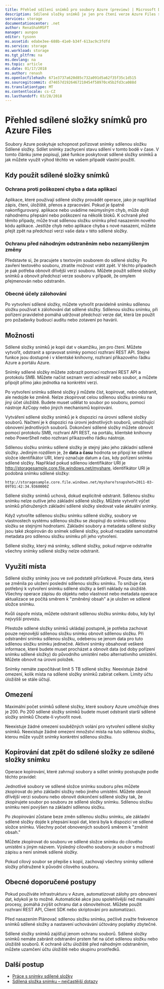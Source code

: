 ```yaml
---
title: Přehled sdílení snímků pro soubory Azure (preview) | Microsoft Docs
description: Sdílené složky snímků je jen pro čtení verze Azure Files sdílené složky, která je provedená v bodě v čase, jako způsob, jak zálohovat sdílenou složku.
services: storage
documentationcenter: .net
author: RenaShahMSFT
manager: aungoo
editor: tysonn
ms.assetid: edabe3ee-688b-41e0-b34f-613ac9c3fdfd
ms.service: storage
ms.workload: storage
ms.tgt_pltfrm: na
ms.devlang: na
ms.topic: article
ms.date: 01/17/2018
ms.author: renash
ms.openlocfilehash: 671e3737a620d85c732a091d5a62f35f35c1d515
ms.sourcegitcommit: d74657d1926467210454f58970c45b2fd3ca088d
ms.translationtype: MT
ms.contentlocale: cs-CZ
ms.lasthandoff: 03/28/2018
---
```

# <a name="overview-of-share-snapshots-for-azure-files"></a>Přehled sdílené složky snímků pro Azure Files 
Soubory Azure poskytuje schopnost pořizovat snímky sdílenou složku Sdílené složky. Sdílet snímky zachycení stavu sdílení v tomto bodě v čase. V tomto článku jsme popisují, jaké funkce poskytovat sdílené složky snímků a jak můžete využít výhod těchto ve vašem případě vlastní použití.


## <a name="when-to-use-share-snapshots"></a>Kdy použít sdílené složky snímků

### <a name="protection-against-application-error-and-data-corruption"></a>Ochrana proti poškození chyba a data aplikací

Aplikace, které používají sdílené složky provádět operace, jako je například zápis, čtení, úložiště, přenos a zpracování. Pokud je špatně nakonfigurovaný. aplikace nebo uvádíme neúmyslným chyb, může dojít náhodnému přepsání nebo poškození na několik bloků. K ochraně před těmito případy, může trvat sdílenou složku snímku před nasazením nového kódu aplikace. Jestliže chyb nebo aplikace chyba s nové nasazení, můžete přejít zpět na předchozí verzi vaše data v této sdílené složky. 

### <a name="protection-against-accidental-deletions-or-unintended-changes"></a>Ochranu před náhodným odstraněním nebo nezamýšleným změny

Představte si, že pracujete s textovým souborem do sdílené složky. Po zavření textového souboru, ztratíte možnost vrátit zpět. V těchto případech je pak potřeba obnovit dřívější verzi souboru. Můžete použít sdílené složky snímků a obnovit předchozí verze souboru v případě, že omylem přejmenován nebo odstraněn.

### <a name="general-backup-purposes"></a>Obecné účely zálohování

Po vytvoření sdílené složky, můžete vytvořit pravidelně snímku sdílenou složku používat k zálohování dat sdílené složky. Sdílenou složku snímku, při pořízení pravidelně pomáhá udržovat předchozí verze dat, která lze použít pro požadavky budoucí auditu nebo zotavení po havárii.

## <a name="capabilities"></a>Možnosti

Sdílené složky snímků je kopii dat v okamžiku, jen pro čtení. Můžete vytvořit, odstranit a spravovat snímky pomocí rozhraní REST API. Stejné funkce jsou dostupné i v klientské knihovny, rozhraní příkazového řádku Azure a portálu Azure. 

Snímky sdílené složky můžete zobrazit pomocí rozhraní REST API a protokolu SMB. Můžete načíst seznam verzí adresář nebo soubor, a můžete připojit přímo jako jednotka na konkrétní verzi. 

Po vytvoření snímku sdílené složky ji můžete číst, kopírovat, nebo odstranit, ale nedojde ke změně. Nelze zkopírovat celou sdílenou složku snímku na jiný účet úložiště. Budete muset udělat to soubor po souboru, pomocí nástroje AzCopy nebo jiných mechanismů kopírování.

Vytváření sdílené složky snímků je k dispozici na úrovni sdílené složky souborů. Načtení je k dispozici na úrovni jednotlivých souborů, umožňující obnovení jednotlivých souborů. Dokončení sdílené složky můžete obnovit pomocí protokolu SMB, rozhraní API REST, na portálu, klientské knihovny nebo PowerShell nebo rozhraní příkazového řádku nástroje.

Sdílenou složku snímku sdílené složky je stejný jako jeho základní sdílené složky. Jediným rozdílem je, že **data a času** hodnota se připojí ke sdílené složce identifikátor URI, který označuje datum a čas, kdy pořízení snímku sdílené složky. Například pokud sdílenou identifikátor URI je http://storagesample.core.file.windows.net/myshare, identifikátor URI je podobná snímku sdílené složky:
```
http://storagesample.core.file.windows.net/myshare?snapshot=2011-03-09T01:42:34.9360000Z
```

Sdílené složky snímků uchová, dokud explicitně odstranit. Sdílenou složku snímku nelze outlive jeho základní sdílené složky. Můžete vytvořit výčet snímků přidružených základní sdílené složky sledovat vaše aktuální snímky. 

Když vytvoříte sdílenou složku snímku sdílené složky, soubory ve vlastnostech systému sdílenou složku se zkopírují do snímku sdílenou složku se stejnými hodnotami. Základní soubory a metadata sdílené složky jsou také zkopírován do snímek sdílené složky, pokud nezadáte samostatné metadata pro sdílenou složku snímku při jeho vytvoření.

Sdílené složky, který má snímky, sdílené složky, pokud nejprve odstraňte všechny snímky sdílené složky nelze odstranit.


## <a name="space-usage"></a>Využití místa 

Sdílené složky snímky jsou ve své podstatě přírůstkové. Pouze data, která se změnila po uložení poslední sdílenou složku snímku. To snižuje čas potřebný k vytvoření snímku sdílené složky a šetří náklady na úložiště. Všechny operace zápisu do objektu nebo vlastnost nebo metadata operace aktualizace se počítá směrem k "změněný obsah" a je uložen ve sdílené složce snímku. 

Kvůli úspoře místa, můžete odstranit sdílenou složku snímku dobu, kdy byl nejvyšší provozu.

Přestože sdílené složky snímků ukládají postupně, je potřeba zachovat pouze nejnovější sdílenou složku snímku obnovit sdílenou složku. Při odstranění snímku sdílenou složku, odeberou se jenom data pro tuto sdílenou složku snímku jedinečné. Aktivní snímky obsahovat veškeré informace, které budete muset procházet a obnovit data (od doby pořízení snímku sdílené složky) do původního umístění nebo alternativního umístění. Můžete obnovit na úrovni položek.

Snímky nemáte započítávat limit 5 TB sdílené složky. Neexistuje žádné omezení, kolik místa na sdílené složky snímků zabírat celkem. Limity účtu úložiště se stále účtují.

## <a name="limits"></a>Omezení

Maximální počet snímků sdílené složky, které soubory Azure umožňuje dnes je 200. Po 200 sdílené složky snímků budete muset odstranit starší sdílené složky snímků Chcete-li vytvořit nové. 

Neexistuje žádné omezení souběžných volání pro vytvoření sdílené složky snímků. Neexistuje žádné omezení množství místa na tuto sdílenou složku, kterou může využít snímky konkrétní sdílenou složku. 

## <a name="copying-data-back-to-a-share-from-share-snapshot"></a>Kopírování dat zpět do sdílené složky ze sdílené složky snímku

Operace kopírování, které zahrnují soubory a sdílet snímky postupujte podle těchto pravidel:

Jednotlivé soubory ve sdílené složce snímku souboru přes můžete zkopírovat do jeho základní složky nebo jiného umístění. Můžete obnovit dřívější verzi souboru nebo obnovit dokončení sdílené složky tak, že zkopírujete soubor po souboru ze sdílené složky snímku. Sdílenou složku snímku není povýšen na základní sdílenou složku. 

Po zkopírování zůstane beze změn sdílenou složku snímku, ale základní sdílené složky dojde k přepsání kopii dat, která byla k dispozici ve sdílené složce snímku. Všechny počet obnovených souborů směrem k "změnit obsah."

Můžete zkopírovat do souboru ve sdílené složce snímku do cílového umístění s jiným názvem. Výsledný cílového souboru je soubor s možností zápisu a není snímek sdílené složky.

Pokud cílový soubor se přepíše s kopií, zachovají všechny snímky sdílené složky přidružené k původní cílového souboru.

## <a name="general-best-practices"></a>Obecné doporučené postupy 

Pokud používáte infrastrukturu v Azure, automatizovat zálohy pro obnovení dat, kdykoli je to možné. Automatické akce jsou spolehlivější než manuální procesy, pomáhá zvýšit ochranu dat a obnovitelnost. Můžete použít rozhraní REST API, Client SDK nebo skriptování pro automatizaci.

Před nasazením Plánovač sdílenou složku snímku, pečlivě zvažte frekvence snímků sdílené složky a nastavení uchovávání účtovány poplatky zbytečné.

Sdílené složky snímků zajišťují jenom ochranu souborů. Sdílené složky snímků nemáte zabránit odstranění prstem fat na účet sdílenou složku nebo úložiště souborů. K ochraně účtu úložiště před náhodným odstraněním, můžete uzamčení účtu úložiště nebo skupinu prostředků.

## <a name="next-steps"></a>Další postup
* [Práce s snímky sdílené složky](storage-how-to-use-files-snapshots.md)
* [Sdílená složka snímku – nejčastější dotazy](storage-files-faq.md#share-snapshots)

